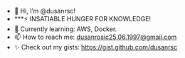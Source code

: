- 👋 Hi, I’m @dusanrsc!
- ***⚡ INSATIABLE HUNGER FOR KNOWLEDGE!
- 🌱 Currently learning: AWS, Docker.
- 📫 How to reach me: dusanrosic25.06.1997@gmail.com
- ✨ Check out my gists: https://gist.github.com/dusanrsc
